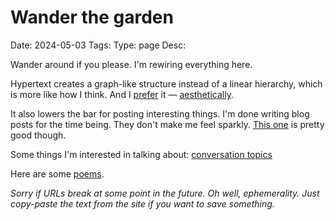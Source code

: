 # Wander the garden
Date: 2024-05-03
Tags: 
Type: page
Desc: 


Wander around if you please. I'm rewiring everything here.

Hypertext creates a graph-like structure instead of a linear hierarchy, which is more like how I think. And I [prefer](/values) it — [aesthetically](/aesthetics).

It also lowers the bar for posting interesting things. I'm done writing blog posts for the time being. They don't make me feel sparkly. [This one](/social-infrastructure) is pretty good though.

Some things I'm interested in talking about: [conversation topics](/conversation-topics)

Here are some [poems](/poems).

*Sorry if URLs break at some point in the future. Oh well, ephemerality. Just copy-paste the text from the site if you want to save something.*